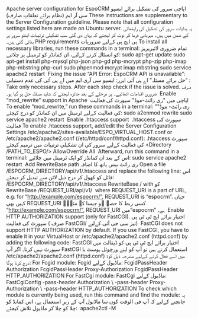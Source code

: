 Apache server configuration for EspoCRM اپاچی سرور کی تشکیل برائے ایسپو سی آر ایم (نظام برائے تعلقاتِ صارف) These instructions are supplementary to the Server Configuration guideline. Please note that all configuration settings listed here are made on Ubuntu server. یہ ہدایات سرور کی تشکیل کی راہنمائی کے ضمن میں ہیں۔ مہربانی فرما کر نوٹ کر لیجئے کہ یہاں دی گئی سب تشکیلی ترتیبات ابنٹو سرور پر بنائی گئی ہیں۔ PHP requirements پی ایچ پی کےلیے ضروریات To install all necessary libraries, run these commands in a terminal: تمام ضروری لائبریریز کو انسٹال کرنے کےلیے، ان کمانڈز کو ٹرمینل پر چلائیے: sudo apt-get update sudo apt-get install php-mysql php-json php-gd php-mcrypt php-zip php-imap php-mbstring php-curl sudo phpenmod mcrypt imap mbstring sudo service apache2 restart 
Fixing the issue “API Error: EspoCRM API is unavailable”: حل برائے مسئلہ” اے پی آئی ایرر: ایسپو سی آری ایم میں اے پی آئی کی عدم دستیابی“ : Take only necessary steps. After each step check if the issue is solved. صرف ضروری اقدامات اٹھائیے۔ ہر مرحلے کے بعد جائزہ لیجئے کہ شاید مسئلہ حل ہو گیا ہو۔ 
Enable “mod_rewrite” support in Apache 
اپاچی میں "ری رائٹ-موڈ" سپورٹ کی فعالیت To enable “mod_rewrite,” run these commands in a terminal: "ری رائٹ- موڈ" کی فعالیت کےلیے ٹرمینل میں ان کمانڈز کو درج کیجئے: sudo a2enmod rewrite sudo service apache2 restart 
Enable .htaccess support 
.htaccess سپورٹ کی فعالیت To enable .htaccess support, add/edit the Server Configuration Settings /etc/apache2/sites-available/ESPO_VIRTUAL_HOST.conf or /etc/apache2/apache2.conf (/etc/httpd/conf/httpd.conf): .htaccess سپورٹ کی فعالیت کےلیے سرور کی ان تشکیلی ترتیبات میں ترمیم کیجئے <Directory /PATH_TO_ESPO/> AllowOverride All 
Afterward, run this command in a terminal: اس کے بعد ان کمانڈز کو ایک ٹرمینل میں چلائیے: sudo service apache2 restart 
Add RewriteBase path
ری رائٹ بیس پاتھ کا اضافہ Open a file /ESPOCRM_DIRECTORY/api/v1/.htaccess and replace the following line: اس فائل کو کھول کر درج ذیل لائن سے تبدیل کر دیجئے: /ESPOCRM_DIRECTORY/api/v1/.htaccess
RewriteBase /
with کو 
RewriteBase /REQUEST_URI/api/v1/ 
where REQUEST_URI is a part of URL, e.g. for “http://example.com/espocrm/”, REQUEST_URI is “espocrm”. جہاں کہیں بھی REQUEST_URI کسی ربط کا حصہ ہو جیسا کہ مثلاۤ “http://example.com/espocrm/”, REQUEST_URI میں“espocrm” ہے۔ 
Enable HTTP AUTHORIZATION support (only for FastCGI). اختیار برائے ایچ ٹی ٹی پی سپورٹ کی فعالیت ( صرف FastCGI/ تیز سی جی آئی کےلیے) 
FastCGI does not support HTTP AUTHORIZATION by default. If you use FastCGI, you have to enable it in your VirtualHost or /etc/apache2/apache2.conf (httpd.conf) by adding the following code: FastCGI اختیار برائے ایچ ٹی ٹی پی کو ڈیفالٹ میں سپورٹ نہیں کرتا۔ اگر آپ FastCGI استعمال کرتے ہیں تو آپ کو اپنے ورچوئل ہوسٹ یا /etc/apache2/apache2.conf (httpd.conf) میں اسے فعال کرنے کےلیے مندرجہ ذیل کوڈ درج کرنا ہوگا: For Fcgid module: Fcgid ماڈیول کےلیے: FcgidPassHeader Authorization FcgidPassHeader Proxy-Authorization FcgidPassHeader HTTP_AUTHORIZATION
For FastCgi module: FastCgi ماڈیول کےلیے: 
FastCgiConfig -pass-header Authorization \ -pass-header Proxy-Authorization \ -pass-header HTTP_AUTHORIZATION
To check which module is currently being used, run this command and find the module: یہ جانچنے کےلیے کہ آپ فی الوقت کون سا ماڈیول آپ کے زیرِ استعمال ہے، اس کمانڈ کو چلا کو چلا کر ماڈیول تلاش کیجئے: 
apache2ctl -M
